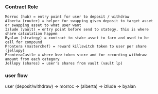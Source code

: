 ### Contract Role
```
Morroc (hub) = entry point for user to deposit / withdraw
Alberta (router) = helper for swapping given deposit to target asset or swapping asset to what user want
Izlude (vault) = entry point before send to stategy. this is where share calculation happen
Byalan (strategy) = contract to stake asset to farm and used to be call for compound
Prontera (masterchef) = reward killswitch token to user per share (jellopy)
PronteraCastle = where ksw token store and for recording withdraw amount from each category
Jellopy (shares) = user's shares from vault (vault lp)
```


### user flow
user (deposit/withdraw) => morroc => (alberta) => izlude => byalan